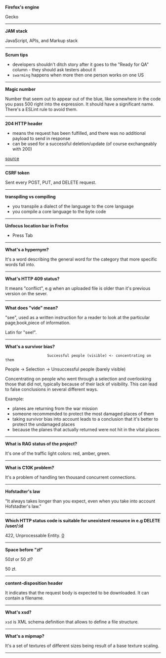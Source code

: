 **Firefox's engine**

Gecko

---

**JAM stack**

JavaScript, APIs, and Markup stack

---

**Scrum tips**

- developers shouldn't ditch story after it goes to the "Ready for QA" column - they should ask testers about it
- `swarming` happens when more then one person works on one US

---

**Magic number**

Number that seem out to appear out of the blue, like somewhere in the code you pass 500 right into the expression. It should have a significant name. There's a ESLint rule to avoid them.

---

**204 HTTP header**

- means the request has been fulfilled, and there was no additional payload to send in response
- can be used for a successful deletion/update (of course exchangeably with 200)

[source](https://httpstatuses.com/204)

---

**CSRF token**

Sent every POST, PUT, and DELETE request.

---

**transpiling vs compiling**

- you transpile a dialect of the language to the core language
- you compile a core language to the byte code

---

**Unfocus location bar in Frefox**

- Press Tab

---

**What's a hypernym?**

It's a word describing the general word for the category that more specific words fall into.

---

**What's HTTP 409 status?**

It means "conflict", e.g when an uploaded file is older than it's previous version on the sever.

---

**What does "vide" mean?**

"see", used as a written instruction for a reader to look at the particular page,book,piece of information.

Latin for "see!".

---

**What's a survivor bias?**

                       Successful people (visible) <- concentrating on them

People -> Selection ->
Unsuccessful people (barely visible)

Concentrating on people who went through a selection and overlooking those that did not, typically because of their lack of visibility. This can lead to false conclusions in several different ways.

Example:

- planes are returning from the war mission
- someone recommended to protect the most damaged places of them
- taking survivor bias into account leads to a conclusion that it's better to protect the undamaged places
- because the planes that actually returned were not hit in the vital places

---

**What is RAG status of the project?**

It's one of the traffic light colors: red, amber, green.

---

**What is C10K problem?**

It's a problem of handling ten thousand concurrent connections.

---

**Hofstadter's law**

"It always takes longer than you expect, even when you take into account Hofstadter's law."

---

**Which HTTP status code is suitable for unexistent resource in e.g DELETE /user/:id**

422, Unprocessable Entity. [0](https://stackoverflow.com/questions/25239565/status-code-to-return-on-not-found-sub-resource)

---

**Space before "zł"**

50zł or 50 zł?

50 zł.

---

**content-disposition header**

It indicates that the request body is expected to be downloaded.
It can contain a filename.

---

**What's xsd?**

`xsd` is XML schema definition that allows to define a file structure.

---

**What's a mipmap?**

It's a set of textures of different sizes being result of a base texture scaling.

---
